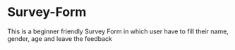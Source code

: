 # Survey-Form
This is a beginner friendly Survey Form in which user have to fill their name, gender, age and leave the feedback

